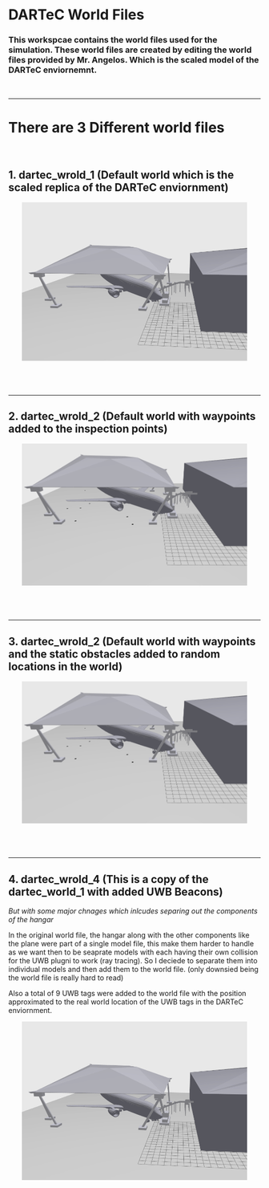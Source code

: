 # DARTeC World Files

### This workspcae contains the world files used for the simulation. These world files are created by editing the world files provided by Mr. Angelos. Which is the scaled model of the DARTeC enviornemnt.


<br>
<hr>


# There are 3 Different world files
<br>

## 1. dartec_wrold_1 (Default world which is the scaled replica of the DARTeC enviornment)

<div style="text-align: center;">
    <img src="images_for_readme/default_world.png" alt="Panther LIDAR" width="450">
</div>



<br>
<br>
<br>
<hr>



## 2. dartec_wrold_2 (Default world with waypoints added to the inspection points)

<div style="text-align: center;">
    <img src="images_for_readme/world_w_wp.png" alt="Panther LIDAR" width="450">
</div>



<br>
<br>
<br>
<hr>



## 3. dartec_wrold_2 (Default world with waypoints and the static obstacles added to random locations in the world)

<div style="text-align: center;">
    <img src="images_for_readme/world_w_wp.png" alt="Panther LIDAR" width="450">
</div>





<br>
<br>
<br>
<hr>



## 4. dartec_wrold_4 (This is a copy of the dartec_world_1 with added UWB Beacons) 

*But with some major chnages which inlcudes separing out the components of the hangar*

In the original world file, the hangar along with the other components like the plane were part of a single model file, this make them harder to handle as we want then to be seaprate models with each having their own collision for the UWB plugni to work (ray tracing). So I deciede to separate them into individual models and then add them to the world file. (only downsied being the world file is really hard to read)

Also a total of 9 UWB tags were added to the world file with the position approximated to the real world location of the UWB tags in the DARTeC enviornment.

<div style="text-align: center;">
    <img src="images_for_readme/default_world.png" alt="Panther LIDAR" width="450">
</div>


<!-- add the image of the collision for the previou and the current world -->